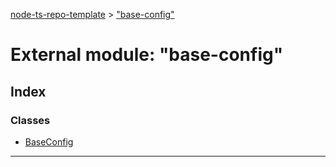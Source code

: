 [node-ts-repo-template](../README.md) > ["base-config"](../modules/_base_config_.md)

# External module: "base-config"

## Index

### Classes

* [BaseConfig](../classes/_base_config_.baseconfig.md)

---

